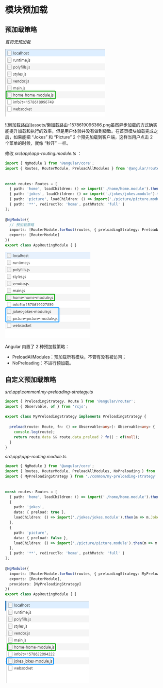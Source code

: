 # 模块预加载

## 预加载策略

*首页无预加载*

 ![首页无预加载](assets/首页无预加载.png)

 ![懒加载路由](assets/懒加载路由-1578619096366.png虽然异步加载的方式确实能提升加载和执行的效率，但是用户体验并没有做到极致。在首页模块加载完成之后，如果能把 “Jokes” 和 “Picture” 2 个预先加载到客户端，这样当用户点击 2 个菜单的时候，就像 “秒开” 一样。

修改 *src\app\app-routing.module.ts* ：

```typescript
import { NgModule } from '@angular/core';
import { Routes, RouterModule, PreloadAllModules } from '@angular/router';


const routes: Routes = [
  { path: 'home', loadChildren: () => import('./home/home.module').then(m => m.HomeModule) },
  { path: 'jokes', loadChildren: () => import('./jokes/jokes.module').then(m => m.JokesModule) },
  { path: 'picture', loadChildren: () => import('./picture/picture.module').then(m => m.PictureModule) },
  { path: '**', redirectTo: 'home', pathMatch: 'full' }
];

@NgModule({
  // 预加载策略
  imports: [RouterModule.forRoot(routes, { preloadingStrategy: PreloadAllModules })],
  exports: [RouterModule]
})
export class AppRoutingModule { }

```

 ![首页有预加载](assets/首页有预加载.png)

Angular 内置了 2 种预加载策略：

- PreloadAllModules：预加载所有模块，不管有没有被访问；
- NoPreloading：不进行预加载。

## 自定义预加载策略

*src\app\common\my-preloading-strategy.ts*

```typescript
import { PreloadingStrategy, Route } from '@angular/router';
import { Observable, of } from 'rxjs';

export class MyPreloadingStrategy implements PreloadingStrategy {

  preload(route: Route, fn: () => Observable<any>): Observable<any> {
    console.log(route);
    return route.data && route.data.preload ? fn() : of(null);
  }
}

```

*src\app\app-routing.module.ts*

```typescript
import { NgModule } from '@angular/core';
import { Routes, RouterModule, PreloadAllModules, NoPreloading } from '@angular/router';
import { MyPreloadingStrategy } from './common/my-preloading-strategy';


const routes: Routes = [
  { path: 'home', loadChildren: () => import('./home/home.module').then(m => m.HomeModule) },
  {
    path: 'jokes',
    data: { preload: true },
    loadChildren: () => import('./jokes/jokes.module').then(m => m.JokesModule)
  },
  {
    path: 'picture',
    data: { preload: false },
    loadChildren: () => import('./picture/picture.module').then(m => m.PictureModule)
  },
  { path: '**', redirectTo: 'home', pathMatch: 'full' }
];

@NgModule({
  imports: [RouterModule.forRoot(routes, { preloadingStrategy: MyPreloadingStrategy })],
  exports: [RouterModule],
  providers: [MyPreloadingStrategy]
})
export class AppRoutingModule { }

```

 ![首页自定义预加载](assets/首页自定义预加载.png)